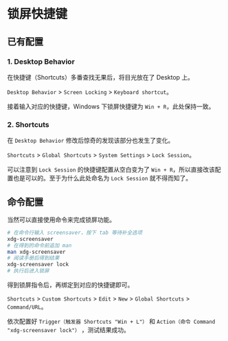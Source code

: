 # 锁屏快捷键

## 已有配置

### 1. Desktop Behavior

在快捷键（Shortcuts）多番查找无果后，将目光放在了 Desktop 上。

`Desktop Behavior` > `Screen Locking` > `Keyboard shortcut`。

接着输入对应的快捷键，Windows 下锁屏快捷键为 `Win + R`，此处保持一致。

### 2. Shortcuts

在 `Desktop Behavior` 修改后惊奇的发现该部分也发生了变化。

`Shortcuts` > `Global Shortcuts` > `System Settings` > `Lock Session`。

可以注意到 `Lock Session` 的快捷键配置从空白变为了  `Win + R`，所以直接改该配置也是可以的。至于为什么此处命名为 `Lock Session` 就不得而知了。

## 命令配置

当然可以直接使用命令来完成锁屏功能。

```bash
# 在命令行输入 screensaver，按下 tab 等待补全选项
xdg-screensaver
# 在得到的命令前追加 man
man xdg-screensaver
# 阅读手册后得到结果
xdg-screensaver lock
# 执行后进入锁屏
```

得到锁屏指令后，再绑定到对应的快捷键即可。

`Shortcuts` > `Custom Shortcuts` > `Edit` > `New` > `Global Shortcuts` > `Command/URL`。

依次配置好 `Trigger（触发器 Shortcuts "Win + L"）` 和 `Action（命令 Command "xdg-screensaver lock"）` ，测试结果成功。
